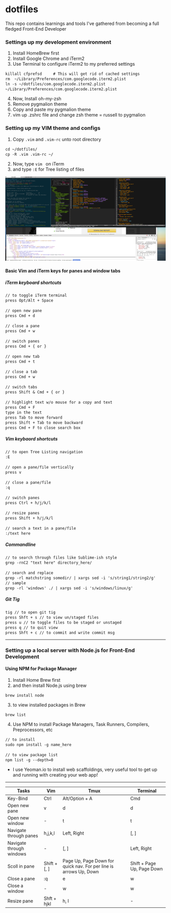dotfiles
=======================

This repo contains learnings and tools I've gathered from becoming a full fledged Front-End Developer

### Settings up my development environment
1. Install HomeBrew first
2. Install Google Chrome and iTerm2
3. Use Terminal to configure iTerm2 to my preferred settings

```
killall cfprefsd     # This will get rid of cached settings
rm  ~/Library/Preferences/com.googlecode.iterm2.plist
ln -s ~/dotfiles/com.googlecode.iterm2.plist ~/Library/Preferences/com.googlecode.iterm2.plist
```

4. Now, Install oh-my-zsh
5. Remove pygmalion theme
6. Copy and paste my pygmalion theme 
7. vim up .zshrc file and change zsh theme = russell to pygmalion

### Setting up my VIM theme and configs
1. Copy ```.vim``` and ```.vim-rc``` unto root directory
```
cd ~/dotfiles/
cp -R .vim .vim-rc ~/
```
2. Now, type ```vim ``` on iTerm
3. and type ```:E``` for Tree listing of files

![Alt devenvironemnt](devenvironment.png)
#### Basic Vim and iTerm keys for panes and window tabs
##### iTerm keyboard shortcuts
```
// to toggle iTerm terminal
press Opt/Alt + Space

// open new pane
press Cmd + d

// close a pane
press Cmd + w

// switch panes
press Cmd + { or }

// open new tab
press Cmd + t

// close a tab
press Cmd + w

// switch tabs
press Shift & Cmd + { or }

// highlight text w/o mouse for a copy and text
press Cmd + F
type in the text
press Tab to move forward
press Shift + Tab to move backward
press Cmd + F to close search box

```
##### Vim keybaord shortcuts
```
// to open Tree Listing navigation
:E

// open a pane/file vertically
press v

// close a pane/file
:q

// switch panes
press Ctrl + h/j/k/l

// resize panes
press Shift + h/j/k/l

// search a text in a pane/file
:/text here
```
##### Commandline 
```
// to search through files like Sublime-ish style
grep -rnC2 "text here" directory_here/

// search and replace
grep -rl matchstring somedir/ | xargs sed -i 's/string1/string2/g'
// sample
grep -rl 'windows' ./ | xargs sed -i 's/windows/linux/g'
```
##### Git Tig
```
tig // to open git tig
press Shft + s // to view un/staged files
press u // to toggle files to be staged or unstaged
press q // to quit view
press Shft + c // to commit and write commit msg
```

<hr>

### Setting up a local server with Node.js for Front-End Development
#### Using NPM for Package Manager
1. Install Home Brew first
2. and then install Node.js using brew
```
brew install node
```
3. to view installed packages in Brew
```
brew list
```
4. Use NPM to install Package Managers, Task Runners, Compilers, Preprocessors, etc
```
// to install
sudo npm install -g name_here

// to view package list
npm list -g --depth=0
```
* I use Yeoman.io to install web scaffoldings, very useful tool to get up and running with creating your web app!

<hr>

Tasks | Vim | Tmux | Terminal
--- | --- | --- | ---
Key-Bind | Ctrl | Alt/Option + A | Cmd
Open new pane | v | d | d
Open new window | - | t | t
Navigate through panes | h,j,k,l | Left, Right | [, ]
Navigate through windows | - | [, ] | Left, Right
Scoll in pane | Shift + [, ] | Page Up, Page Down for quick nav. For per line is arrows Up, Down | Shift + Page Up, Page Down
Close a pane | :q | e | w
Close a window | - | w | w
Resize pane | Shft + hjkl | h, l | -
